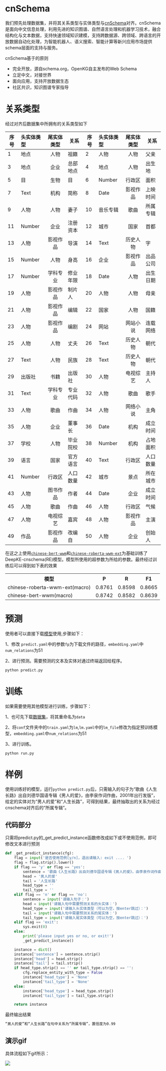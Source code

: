 
# cnSchema

我们预先处理数据集，并将其关系类型与实体类型与[cnSchema](https://github.com/OpenKG-ORG/cnSchema)对齐。cnSchema是面向中文信息处理，利用先进的知识图谱、自然语言处理和机器学习技术，融合结构化与文本数据，支持快速领域知识建模，支持跨数据源、跨领域、跨语言的开放数据自动化处理，为智能机器人、语义搜索、智能计算等新兴应用市场提供schema层面的支持与服务。

cnSchema基于的原则
* 完全开放，源自schema.org，OpenKG自主发布的Web Schema
* 立足中文，对接世界
* 面向应用，支持开放数据生态
* 社区共识，知识图谱专家指导

# 关系类型
经过对齐后数据集中所拥有的关系类型如下

| 序号  | 头实体类型 | 尾实体类型| 关系| 序号  | 头实体类型 | 尾实体类型| 关系| 
| --- | :--- | :---: | --- | --- | :--- | :---: | --- | 
| 1  | 地点| 人物 | 祖籍 |2  | 人物| 人物 | 父亲 |
| 3  | 地点| 企业 | 总部地点 |4  | 地点| 人物 | 出生地 |
| 5  | 目| 生物 | 目 |6  | Number| 行政区 | 面积 |
| 7  | Text| 机构 | 简称 |8  | Date| 影视作品 | 上映时间 |
| 9  | 人物| 人物 | 妻子 |10  | 音乐专辑| 歌曲 | 所属专辑 |
| 11  | Number| 企业 | 注册资本 |12  | 城市| 国家 | 首都 |
| 13  | 人物| 影视作品 | 导演 |14  | Text| 历史人物 | 字 |
| 15  | Number| 人物 | 身高 |16  | 企业| 影视作品 | 出品公司 |
| 17  | Number| 学科专业 | 修业年限 |18  | Date| 人物 | 出生日期 |
| 19  | 人物| 影视作品 | 制片人 |20  | 人物| 人物 | 母亲 |
| 21  | 人物| 影视作品 | 编辑 |22  | 国家| 人物 | 国籍 |
| 23  | 人物| 影视作品 | 编剧 |24  | 网站| 网站小说 | 连载网络 |
| 25  | 人物| 人物 | 丈夫 |26  | Text| 历史人物 | 朝代 |
| 27  | Text| 人物 | 民族 |28  | Text| 历史人物 | 朝代 |
| 29  | 出版社| 书籍 | 出版社 |30  | 人物| 电视综艺 | 主持人 |
| 31  | Text| 学科专业 | 专业代码 |32  | 人物| 歌曲 | 歌手 |
| 33  | 人物| 歌曲 | 作曲 |34  | 人物| 网络小说 | 主角 |
| 35  | 人物| 企业 | 董事长 |36  | Date| 机构 | 成立时间 |
| 37  | 学校| 人物 | 毕业院校 |38  | Number| 机构 | 占地面积 |
| 39  | 语言| 国家 | 官方语言 |40  | Text| 行政区 | 人口数量 |
| 41  | Number| 行政区 | 人口数量 |42  | 城市| 景点 | 所在城市 |
| 43  | 人物| 图书作品 | 作者 |44  | Date| 企业 | 成立时间 |
| 45  | 人物| 歌曲 | 作曲 |46  | 人物| 行政区 | 气候 |
| 47  | 人物| 电视综艺 | 嘉宾 |48  | 人物| 影视作品 | 主演 |
| 49  | 作品| 影视作品 | 改编自 |50  | 人物| 企业 | 创始人 |





在这之上使用[`chinese-bert-wwm`](https://drive.google.com/drive/folders/1wb_QIZduKDwrHeri0s5byibsSQrrJTEv)和[`chinese-roberta-wwm-ext`](https://drive.google.com/drive/folders/1wb_QIZduKDwrHeri0s5byibsSQrrJTEv)为基础训练了DeepKE-cnschema(RE)模型。模型所使用的超参数为所给的参数。最终经过训练后可以得到如下表的效果

<table>
	<tr>
		<th>模型</th>
		<th>P</th>
		<th>R</th>
		<th>F1</th>
	</tr>
  <tr>
		<td>chinese-roberta-wwm-ext(macro)</td>
		<td>0.8761</td>
		<td>0.8598</td>
		<td>0.8665</td>
	</tr>
  <tr>
		<td>chinese-bert-wwm(macro)</td>
		<td>0.8742</td>
		<td>0.8582</td>
		<td>0.8639</td>
	</tr>
	
</table>

# 预测
使用者可以直接下载[模型](https://drive.google.com/drive/folders/1wb_QIZduKDwrHeri0s5byibsSQrrJTEv)使用,步骤如下：

1、修改 `predict.yaml`中的参数`fp`为下载文件的路径，`embedding.yaml`中`num_relations`为51

2、进行预测。需要预测的文本及实体对通过终端返回给程序。

```bash
python predict.py
```
   
# 训练

如果需要使用其他模型进行训练，步骤如下：

1、也可先下载[数据集](https://drive.google.com/drive/folders/1wb_QIZduKDwrHeri0s5byibsSQrrJTEv)，将其重命名为`data`

2、将`conf`文件夹中的`train.yaml`为`lm`,`lm.yaml`中的`lm_file`修改为指定预训练模型，`embedding.yaml`中`num_relations`为51

3、进行训练。
```bash
python run.py
```

# 样例
使用训练好的模型，运行```python predict.py```后，只需输入的句子为“歌曲《人生长路》出自刘德华国语专辑《男人的爱》，由李泉作词作曲，2001年出行发版”，给定的实体对为“男人的爱”和“人生长路”，可得到结果，最终抽取出的关系为经过cnschema对齐后的“所属专辑”。


## 代码部分

只需将predict.py的_get_predict_instance函数修改成如下或不使用范例，即可修改文本进行预测
```python
def _get_predict_instance(cfg):
    flag = input('是否使用范例[y/n]，退出请输入: exit .... ')
    flag = flag.strip().lower()
    if flag == 'y' or flag == 'yes':
        sentence = '歌曲《人生长路》出自刘德华国语专辑《男人的爱》，由李泉作词作曲，2001年出行发版'
        head = '男人的爱'
        tail = '人生长路'
        head_type = ''
        tail_type = ''
    elif flag == 'n' or flag == 'no':
        sentence = input('请输入句子：')
        head = input('请输入句中需要预测关系的头实体：')
        head_type = input('请输入头实体类型（可以为空，按enter跳过）：')
        tail = input('请输入句中需要预测关系的尾实体：')
        tail_type = input('请输入尾实体类型（可以为空，按enter跳过）：')
    elif flag == 'exit':
        sys.exit(0)
    else:
        print('please input yes or no, or exit!')
        _get_predict_instance()

    instance = dict()
    instance['sentence'] = sentence.strip()
    instance['head'] = head.strip()
    instance['tail'] = tail.strip()
    if head_type.strip() == '' or tail_type.strip() == '':
        cfg.replace_entity_with_type = False
        instance['head_type'] = 'None'
        instance['tail_type'] = 'None'
    else:
        instance['head_type'] = head_type.strip()
        instance['tail_type'] = tail_type.strip()

    return instance
```

最终输出结果

```bash
“男人的爱”和“人生长路”在句中关系为“所属专辑”，置信度为0.99
```
## 演示gif
具体流程如下gif所示：

<img src="demo.gif" />

